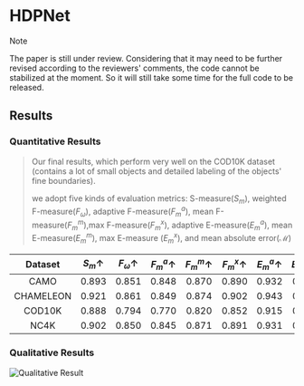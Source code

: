 # HDPNet
> [!NOTE]  
> The paper is still under review.
> Considering that it may need to be further revised according to the reviewers' comments, the code cannot be stabilized at the moment.
> So it will still take some time for the full code to be released.
## Results
### Quantitative Results
> 
> Our final results,  which perform very well on the COD10K dataset (contains a lot of small objects and detailed labeling of the objects' fine boundaries).
>
> we adopt five kinds of evaluation metrics:
> S-measure($S_m$), weighted F-measure($F_{\omega}$), adaptive F-measure($F^a_m$), mean F-measure($F^m_m$),max F-measure($F^x_m$), adaptive E-measure($E^a_m$),
> mean E-measure($E^m_m$), max E-measure ($E^x_m$), and mean absolute error($\mathcal{M}$)
> 
| Dataset   | $S_m \uparrow$ | $F_{\omega} \uparrow$ | $F^a_m \uparrow$ | $F^m_m \uparrow$ | $F^x_m \uparrow$ | $E^a_m \uparrow$ | $E^m_m \uparrow$ | $E^x_m \uparrow$ | $\mathcal{M} \downarrow$ |
|:---------:|:--------------:|:--------------------:|:----------------:|:----------------:|:----------------:|:----------------:|:----------------:|:----------------:|:-------------------------:|
| CAMO      |    0.893       |        0.851         |      0.848       |      0.870       |      0.890       |      0.932       |      0.934       |      0.948       |           0.040           |
| CHAMELEON |    0.921       |        0.861         |      0.849       |      0.874       |      0.902       |      0.943       |      0.947       |      0.970       |           0.021           |
| COD10K    |    0.888       |        0.794         |      0.770       |      0.820       |      0.852       |      0.915       |      0.925       |      0.951       |           0.020           |
| NC4K      |    0.902       |        0.850         |      0.845       |      0.871       |      0.891       |      0.931       |      0.934       |      0.950       |           0.029           |
> 
### Qualitative Results
![Qualitative Result](https://github.com/LittleGrey-hjp/HDPNet/blob/main/Visio-camouflage_fig1.jpg)
